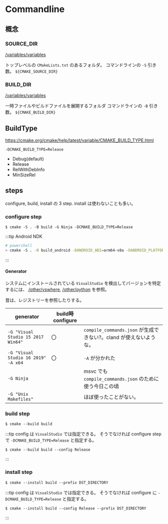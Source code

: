 # Commandline

## 概念

### SOURCE_DIR

[/variables/variables](/docs/variables)

トップレベルの `CMakeLists.txt` のあるフォルダ。
コマンドラインの `-S` 引き数。
`${CMAKE_SOURCE_DIR}`

### BUILD_DIR

[/variables/variables](/docs/variables)

一時ファイルやビルドファイルを展開するフォルダ
コマンドラインの `-B` 引き数。
`${CMAKE_BUILD_DIR}`

## BuildType

https://cmake.org/cmake/help/latest/variable/CMAKE_BUILD_TYPE.html

`-DCMAKE_BUILD_TYPE=Release`

- Debug(default)
- Release
- RelWithDebInfo
- MinSizeRel

## steps

configure, build, install の 3 step. install は使わないことも多い。

### configure step

```
$ cmake -S . -B build -G Ninja -DCMAKE_BUILD_TYPE=Release
```

:::tip Android NDK

```sh
# powershell
> cmake -S . -B build_android -DANDROID_ABI=arm64-v8a -DANDROID_PLATFORM=android-30 -DANDROID_NDK="${env:ANDROID_HOME}\ndk\29.0.13113456" -DCMAKE_TOOLCHAIN_FILE="${env:ANDROID_HOME}\ndk\29.0.13113456/build/cmake/android.toolchain.cmake" -G Ninja -DPLATFORM=android -DCMAKE_BUILD_TYPE=Debug
```

:::

#### Generator

システムにインストールされている `VisualStudio` を検出してバージョンを特定するには、
[/other/vswhere](/docs/other/vswhere), [/other/python](/docs/other/python) を参照。

昔は、レジストリーを参照したりする。

| generator                           | build時configure |                                                                   |
| ----------------------------------- | ---------------- | ----------------------------------------------------------------- |
| `-G "Visual Studio 15 2017 Win64"`  | 〇               | `compile_commands.json` が生成できない?。cland が使えないような。 |
| `-G "Visual Studio 16 2019" -A x64` | 〇               | `-A` が分かれた                                                   |
| `-G Ninja`                          |                  | msvc でも `compile_commands.json` のために使う今日この頃          |
| `-G "Unix Makefiles"`               |                  | ほぼ使ったことがない。                                            |

### build step

```
$ cmake --build build
```

:::tip config は `VisualStudio` では指定できる。
そうでなければ configure step で `-DCMAKE_BUILD_TYPE=Release` と指定する。

```
$ cmake --build build --config Release
```

:::

### install step

```
$ cmake --install build --prefix DST_DIRECTORY
```

:::tip config は `VisualStudio` では指定できる。
そうでなければ configure に `-DCMAKE_BUILD_TYPE=Release` と指定する。

```
$ cmake --install build --config Release --prefix DST_DIRECTORY
```

:::
